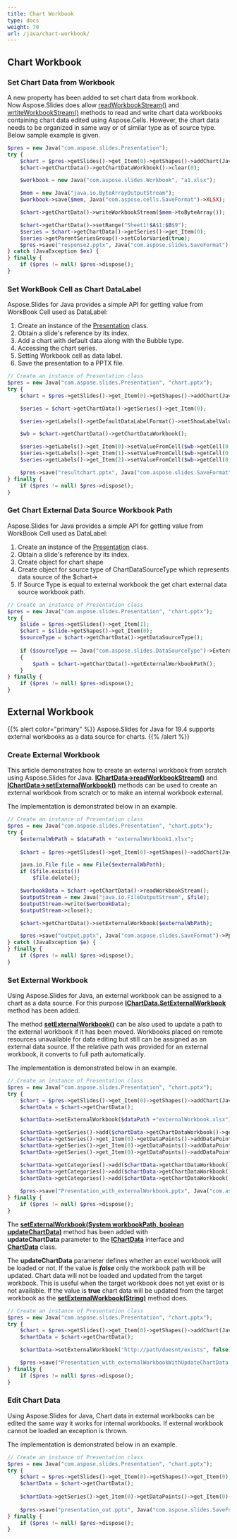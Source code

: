 ```yaml
---
title: Chart Workbook
type: docs
weight: 70
url: /java/chart-workbook/
---
```



## **Chart Workbook**
### **Set Chart Data from Workbook**
A new property has been added to set chart data from workbook. Now Aspose.Slides does allow [readWorkbookStream()](https://apireference.aspose.com/slides/java/com.aspose.slides/IChartData#readWorkbookStream--) and [wrtiteWorkbookStream()](https://apireference.aspose.com/slides/java/com.aspose.slides/IChartData#writeWorkbookStream-byte:A-) methods to read and write chart data workbooks containing chart data edited using Aspose.Cells. However, the chart data needs to be organized in same way or of similar type as of source type. Below sample example is given.

```php
$pres = new Java("com.aspose.slides.Presentation");
try {
    $chart = $pres->getSlides()->get_Item(0)->getShapes()->addChart(Java("com.aspose.slides.ChartType")->Pie, 50, 50, 500, 400);
    $chart->getChartData()->getChartDataWorkbook()->clear(0);

    $workbook = new Java("com.aspose.slides.Workbook", "a1.xlsx");

    $mem = new Java("java.io.ByteArrayOutputStream");
    $workbook->save($mem, Java("com.aspose.cells.SaveFormat")->XLSX);

    $chart->getChartData()->writeWorkbookStream($mem->toByteArray());

    $chart->getChartData()->setRange("Sheet1!$A$1:$B$9");
    $series = $chart->getChartData()->getSeries()->get_Item(0);
    $series->getParentSeriesGroup()->setColorVaried(true);
    $pres->save("response2.pptx", Java("com.aspose.slides.SaveFormat")->Pptx);
} catch (JavaException $ex) {
} finally {
    if ($pres != null) $pres->dispose();
}
```

### **Set WorkBook Cell as Chart DataLabel**
Aspose.Slides for Java provides a simple API for getting value from WorkBook Cell used as DataLabel:

1. Create an instance of the [Presentation](http://www.aspose.com/api/java/slides/com.aspose.slides/classes/Presentation) class.
1. Obtain a slide's reference by its index.
1. Add a chart with default data along with the Bubble type.
1. Accessing the chart series.
1. Setting Workbook cell as data label.
1. Save the presentation to a PPTX file.

```php
// Create an instance of Presentation class
$pres = new Java("com.aspose.slides.Presentation", "chart.pptx");
try {
    $chart = $pres->getSlides()->get_Item(0)->getShapes()->addChart(Java("com.aspose.slides.ChartType")->Bubble, 50, 50, 600, 400, true);

    $series = $chart->getChartData()->getSeries()->get_Item(0);

    $series->getLabels()->getDefaultDataLabelFormat()->setShowLabelValueFromCell(true);

    $wb = $chart->getChartData()->getChartDataWorkbook();

    $series->getLabels()->get_Item(0)->setValueFromCell($wb->getCell(0, "A10", "Label 0 cell value"));
    $series->getLabels()->get_Item(1)->setValueFromCell($wb->getCell(0, "A11", "Label 1 cell value"));
    $series->getLabels()->get_Item(2)->setValueFromCell($wb->getCell(0, "A12", "Label 2 cell value"));

    $pres->save("resultchart.pptx", Java("com.aspose.slides.SaveFormat")->Pptx);
} finally {
    if ($pres != null) $pres->dispose();
}
```

### **Get Chart External Data Source Workbook Path**
Aspose.Slides for Java provides a simple API for getting value from WorkBook Cell used as DataLabel:

1. Create an instance of the [Presentation](http://www.aspose.com/api/java/slides/com.aspose.slides/classes/Presentation) class.
1. Obtain a slide's reference by its index.
1. Create object for chart shape
1. Create object for source type of ChartDataSourceType which represents data source of the $chart->
1. If Source Type is equal to external workbook the get chart external data source workbook path.

```php
// Create an instance of Presentation class
$pres = new Java("com.aspose.slides.Presentation", "chart.pptx");
try {
    $slide = $pres->getSlides()->get_Item(1);
    $chart = $slide->getShapes()->get_Item(0);
    $sourceType = $chart->getChartData()->getDataSourceType();
    
    if ($sourceType == Java("com.aspose.slides.DataSourceType")->ExternalWorkbook)
    {
        $path = $chart->getChartData()->getExternalWorkbookPath();
    }
} finally {
    if ($pres != null) $pres->dispose();
}
```

## **External Workbook**
{{% alert color="primary" %}} 
Aspose.Slides for Java for 19.4 supports external workbooks as a data source for charts.
{{% /alert %}} 

### **Create External Workbook**
This article demonstrates how to create an external workbook from scratch using Aspose.Slides for Java. [**IChartData->readWorkbookStream()**](https://apireference.aspose.com/slides/java/com.aspose.slides/IChartData#readWorkbookStream--) and [**IChartData->setExternalWorkbook()**](https://apireference.aspose.com/slides/java/com.aspose.slides/IChartData#setExternalWorkbook-java.lang.String-) methods can be used to create an external workbook from scratch or to make an internal workbook external.

The implementation is demonstrated below in an example.

```php
// Create an instance of Presentation class
$pres = new Java("com.aspose.slides.Presentation", "chart.pptx");
try {
    $externalWbPath = $dataPath + "externalWorkbook1.xlsx";
    
    $chart = $pres->getSlides()->get_Item(0)->getShapes()->addChart(Java("com.aspose.slides.ChartType")->Pie, 50, 50, 400, 600);

    java.io.File file = new File($externalWbPath);
    if ($file.exists())
        $file.delete();

    $worbookData = $chart->getChartData()->readWorkbookStream();
    $outputStream = new Java("java.io.FileOutputStream", $file);
    $outputStream->write($worbookData);
    $outputStream->close();

    $chart->getChartData()->setExternalWorkbook($externalWbPath);

    $pres->save("output.pptx", Java("com.aspose.slides.SaveFormat")->Pptx);
} catch (JavaException $e) {
} finally {
    if ($pres != null) $pres->dispose();
}
```

### **Set External Workbook**
Using Aspose.Slides for Java, an external workbook can be assigned to a chart as a data source. For this purpose [**IChartData.SetExternalWorkbook**](https://apireference.aspose.com/slides/java/com.aspose.slides/IChartData#setExternalWorkbook-java.lang.String-) method has been added.

The method [**setExternalWorkbook()**](https://apireference.aspose.com/slides/java/com.aspose.slides/IChartData#setExternalWorkbook-java.lang.String-) can be also used to update a path to the external workbook if it has been moved. Workbooks placed on remote resources unavailable for data editing but still can be assigned as an external data source. If the relative path was provided for an external workbook, it converts to full path automatically.

The implementation is demonstrated below in an example.

```php
// Create an instance of Presentation class
$pres = new Java("com.aspose.slides.Presentation", "chart.pptx");
try {
    $chart = $pres->getSlides()->get_Item(0)->getShapes()->addChart(Java("com.aspose.slides.ChartType")->Pie, 50, 50, 400, 600, false);
    $chartData = $chart->getChartData();

    $chartData->setExternalWorkbook($dataPath +"externalWorkbook.xlsx");

    $chartData->getSeries()->add($chartData->getChartDataWorkbook()->getCell(0, "B1"), Java("com.aspose.slides.ChartType")->Pie);
    $chartData->getSeries()->get_Item(0)->getDataPoints()->addDataPointForPieSeries($chartData->getChartDataWorkbook()->getCell(0, "B2"));
    $chartData->getSeries()->get_Item(0)->getDataPoints()->addDataPointForPieSeries($chartData->getChartDataWorkbook()->getCell(0, "B3"));
    $chartData->getSeries()->get_Item(0)->getDataPoints()->addDataPointForPieSeries($chartData->getChartDataWorkbook()->getCell(0, "B4"));

    $chartData->getCategories()->add($chartData->getChartDataWorkbook()->getCell(0, "A2"));
    $chartData->getCategories()->add($chartData->getChartDataWorkbook()->getCell(0, "A3"));
    $chartData->getCategories()->add($chartData->getChartDataWorkbook()->getCell(0, "A4"));
    
    $pres->save("Presentation_with_externalWorkbook.pptx", Java("com.aspose.slides.SaveFormat")->Pptx);
} finally {
    if ($pres != null) $pres->dispose();
}
```

The [**setExternalWorkbook(System workbookPath, boolean updateChartData)**](https://apireference.aspose.com/slides/java/com.aspose.slides/IChartData#setExternalWorkbook-java.lang.String-boolean-) method has been added with **updateChartData** parameter to the [**IChartData**](https://apireference.aspose.com/slides/java/com.aspose.slides/IChartData) interface and [**ChartData**](https://apireference.aspose.com/slides/java/com.aspose.slides/ChartData) class.

The **updateChartData** parameter defines whether an excel workbook will be loaded or not. If the value is ***false*** only the workbook path will be updated. Chart data will not be loaded and updated from the target workbook. This is useful when the target workbook does not yet exist or is not available. If the value is **true** chart data will be updated from the target workbook as the [**setExternalWorkbook(String)**](https://apireference.aspose.com/slides/java/com.aspose.slides/IChartData#setExternalWorkbook-java.lang.String-) method does.

```php
// Create an instance of Presentation class
$pres = new Java("com.aspose.slides.Presentation", "chart.pptx");
try {
    $chart = $pres->getSlides()->get_Item(0)->getShapes()->addChart(Java("com.aspose.slides.ChartType")->Pie, 50, 50, 400, 600, true);
    $chartData = $chart->getChartData();

    $chartData->setExternalWorkbook("http://path/doesnt/exists", false);

    $pres->save("Presentation_with_externalWorkbookWithUpdateChartData.pptx", Java("com.aspose.slides.SaveFormat")->Pptx);
} finally {
    if ($pres != null) $pres->dispose();
}
```

### **Edit Chart Data**
Using Aspose.Slides for Java, Chart data in external workbooks can be edited the same way it works for internal workbooks. If external workbook cannot be loaded an exception is thrown.

The implementation is demonstrated below in an example.

```php
// Create an instance of Presentation class
$pres = new Java("com.aspose.slides.Presentation", "chart.pptx");
try {
    $chart = $pres->getSlides()->get_Item(0)->getShapes()->get_Item(0);
    $chartData = $chart->getChartData();
    
    $chartData->getSeries()->get_Item(0)->getDataPoints()->get_Item(0)->getValue()->getAsCell()->setValue(100);
    
    $pres->save("presentation_out.pptx", Java("com.aspose.slides.SaveFormat")->Pptx);
} finally {
    if ($pres != null) $pres->dispose();
}
```
